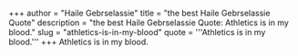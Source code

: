 +++
author = "Haile Gebrselassie"
title = "the best Haile Gebrselassie Quote"
description = "the best Haile Gebrselassie Quote: Athletics is in my blood."
slug = "athletics-is-in-my-blood"
quote = '''Athletics is in my blood.'''
+++
Athletics is in my blood.

